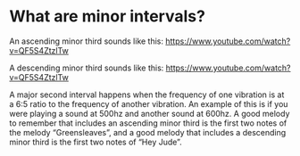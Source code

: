 # What are minor intervals?

An ascending minor third sounds like this:
https://www.youtube.com/watch?v=QF5S4ZtzlTw

A descending minor third sounds like this:
https://www.youtube.com/watch?v=QF5S4ZtzlTw

A major second interval happens when the frequency of one vibration is at a 6:5 ratio to the frequency of another vibration. An example of this is if you were playing a sound at 500hz and another sound at 600hz. A good melody to remember that includes an ascending minor third is the first two notes of the melody “Greensleaves”, and a good melody that includes a descending minor third is the first two notes of “Hey Jude”.

